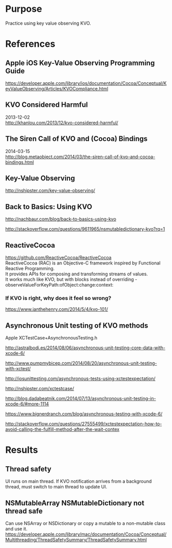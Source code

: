 # Purpose
Practice using key value observing KVO.

# References

## Apple iOS Key-Value Observing Programming Guide
https://developer.apple.com/library/ios/documentation/Cocoa/Conceptual/KeyValueObserving/Articles/KVOCompliance.html

## KVO Considered Harmful
2013-12-02  
http://khanlou.com/2013/12/kvo-considered-harmful/

## The Siren Call of KVO and (Cocoa) Bindings
2014-03-15  
http://blog.metaobject.com/2014/03/the-siren-call-of-kvo-and-cocoa-bindings.html

## Key-Value Observing
http://nshipster.com/key-value-observing/

## Back to Basics: Using KVO
http://nachbaur.com/blog/back-to-basics-using-kvo

http://stackoverflow.com/questions/9611965/nsmutabledictionary-kvo?rq=1

## ReactiveCocoa
https://github.com/ReactiveCocoa/ReactiveCocoa  
ReactiveCocoa (RAC) is an Objective-C framework inspired by Functional Reactive Programming.  
It provides APIs for composing and transforming streams of values.  
It works much like KVO, but with blocks instead of overriding
    -observeValueForKeyPath:ofObject:change:context:  

### If KVO is right, why does it feel so wrong?
https://www.ianthehenry.com/2014/5/4/kvo-101/

## Asynchronous Unit testing of KVO methods
Apple XCTestCase+AsynchronousTesting.h

http://astralbodi.es/2014/08/06/asynchronous-unit-testing-core-data-with-xcode-6/

http://www.pumpmybicep.com/2014/08/20/asynchronous-unit-testing-with-xctest/

http://iosunittesting.com/asynchronous-tests-using-xctestexpectation/

http://nshipster.com/xctestcase/

http://blog.dadabeatnik.com/2014/07/13/asynchronous-unit-testing-in-xcode-6/#more-1114

https://www.bignerdranch.com/blog/asynchronous-testing-with-xcode-6/

http://stackoverflow.com/questions/27555499/xctestexpectation-how-to-avoid-calling-the-fulfill-method-after-the-wait-contex

# Results

## Thread safety
UI runs on main thread.
If KVO notification arrives from a background thread, must switch to main thread to update UI.

## NSMutableArray NSMutableDictionary not thread safe
Can use NSArray or NSDictionary or copy a mutable to a non-mutable class and use it.
https://developer.apple.com/library/mac/documentation/Cocoa/Conceptual/Multithreading/ThreadSafetySummary/ThreadSafetySummary.html

